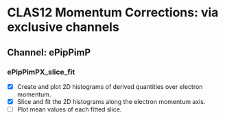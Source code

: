 # CLAS12 Momentum Corrections: via exclusive channels
## Channel: ePipPimP 
### ePipPimPX\_slice\_fit
- [x] Create and plot 2D histograms of derived quantities over electron momentum.
- [x] Slice and fit the 2D histograms along the electron momentum axis.
- [ ] Plot mean values of each fitted slice.

